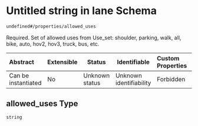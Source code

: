 # Untitled string in lane Schema

```txt
undefined#/properties/allowed_uses
```

Required. Set of allowed uses from Use_set: shoulder, parking, walk, all, bike, auto, hov2, hov3, truck, bus, etc.


| Abstract            | Extensible | Status         | Identifiable            | Custom Properties | Additional Properties | Access Restrictions | Defined In                                                              |
| :------------------ | ---------- | -------------- | ----------------------- | :---------------- | --------------------- | ------------------- | ----------------------------------------------------------------------- |
| Can be instantiated | No         | Unknown status | Unknown identifiability | Forbidden         | Allowed               | none                | [lane.schema.json\*](../../out/lane.schema.json "open original schema") |

## allowed_uses Type

`string`
